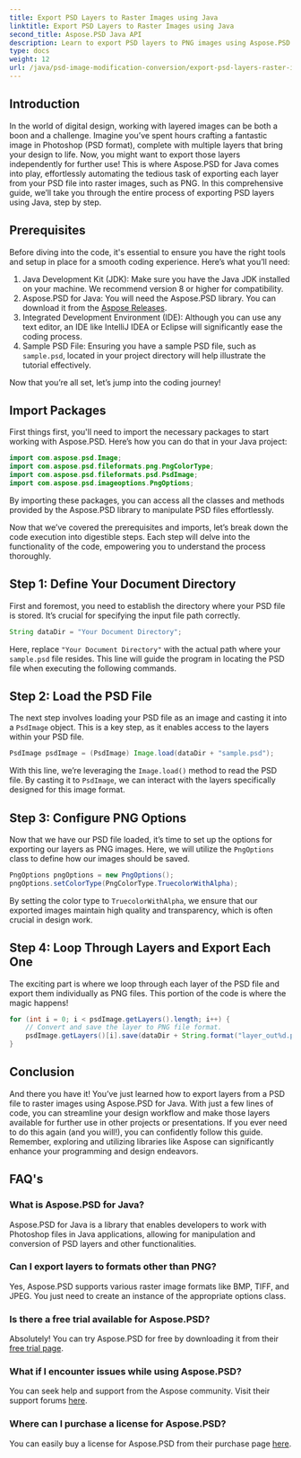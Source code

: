 ```yaml
---
title: Export PSD Layers to Raster Images using Java
linktitle: Export PSD Layers to Raster Images using Java
second_title: Aspose.PSD Java API
description: Learn to export PSD layers to PNG images using Aspose.PSD for Java. Unlock seamless file manipulation with our detailed step-by-step tutorial.
type: docs
weight: 12
url: /java/psd-image-modification-conversion/export-psd-layers-raster-images/
---
```

## Introduction

In the world of digital design, working with layered images can be both a boon and a challenge. Imagine you’ve spent hours crafting a fantastic image in Photoshop (PSD format), complete with multiple layers that bring your design to life. Now, you might want to export those layers independently for further use! This is where Aspose.PSD for Java comes into play, effortlessly automating the tedious task of exporting each layer from your PSD file into raster images, such as PNG. In this comprehensive guide, we’ll take you through the entire process of exporting PSD layers using Java, step by step.

## Prerequisites

Before diving into the code, it's essential to ensure you have the right tools and setup in place for a smooth coding experience. Here’s what you’ll need:

1. Java Development Kit (JDK): Make sure you have the Java JDK installed on your machine. We recommend version 8 or higher for compatibility.
2. Aspose.PSD for Java: You will need the Aspose.PSD library. You can download it from the [Aspose Releases](https://releases.aspose.com/psd/java/). 
3. Integrated Development Environment (IDE): Although you can use any text editor, an IDE like IntelliJ IDEA or Eclipse will significantly ease the coding process.
4. Sample PSD File: Ensuring you have a sample PSD file, such as `sample.psd`, located in your project directory will help illustrate the tutorial effectively.

Now that you’re all set, let’s jump into the coding journey!

## Import Packages

First things first, you'll need to import the necessary packages to start working with Aspose.PSD. Here’s how you can do that in your Java project:

```java
import com.aspose.psd.Image;
import com.aspose.psd.fileformats.png.PngColorType;
import com.aspose.psd.fileformats.psd.PsdImage;
import com.aspose.psd.imageoptions.PngOptions;
```

By importing these packages, you can access all the classes and methods provided by the Aspose.PSD library to manipulate PSD files effortlessly.

Now that we’ve covered the prerequisites and imports, let’s break down the code execution into digestible steps. Each step will delve into the functionality of the code, empowering you to understand the process thoroughly.

## Step 1: Define Your Document Directory

First and foremost, you need to establish the directory where your PSD file is stored. It’s crucial for specifying the input file path correctly.

```java
String dataDir = "Your Document Directory";
```

Here, replace `"Your Document Directory"` with the actual path where your `sample.psd` file resides. This line will guide the program in locating the PSD file when executing the following commands.

## Step 2: Load the PSD File

The next step involves loading your PSD file as an image and casting it into a `PsdImage` object. This is a key step, as it enables access to the layers within your PSD file.

```java
PsdImage psdImage = (PsdImage) Image.load(dataDir + "sample.psd");
```

With this line, we’re leveraging the `Image.load()` method to read the PSD file. By casting it to `PsdImage`, we can interact with the layers specifically designed for this image format.

## Step 3: Configure PNG Options

Now that we have our PSD file loaded, it’s time to set up the options for exporting our layers as PNG images. Here, we will utilize the `PngOptions` class to define how our images should be saved.

```java
PngOptions pngOptions = new PngOptions();
pngOptions.setColorType(PngColorType.TruecolorWithAlpha);
```

By setting the color type to `TruecolorWithAlpha`, we ensure that our exported images maintain high quality and transparency, which is often crucial in design work.

## Step 4: Loop Through Layers and Export Each One

The exciting part is where we loop through each layer of the PSD file and export them individually as PNG files. This portion of the code is where the magic happens!

```java
for (int i = 0; i < psdImage.getLayers().length; i++) {
    // Convert and save the layer to PNG file format.
    psdImage.getLayers()[i].save(dataDir + String.format("layer_out%d.png", i + 1), pngOptions);
}
```

## Conclusion

And there you have it! You’ve just learned how to export layers from a PSD file to raster images using Aspose.PSD for Java. With just a few lines of code, you can streamline your design workflow and make those layers available for further use in other projects or presentations. If you ever need to do this again (and you will!), you can confidently follow this guide. Remember, exploring and utilizing libraries like Aspose can significantly enhance your programming and design endeavors.

## FAQ's

### What is Aspose.PSD for Java?
Aspose.PSD for Java is a library that enables developers to work with Photoshop files in Java applications, allowing for manipulation and conversion of PSD layers and other functionalities.

### Can I export layers to formats other than PNG?
Yes, Aspose.PSD supports various raster image formats like BMP, TIFF, and JPEG. You just need to create an instance of the appropriate options class.

### Is there a free trial available for Aspose.PSD?
Absolutely! You can try Aspose.PSD for free by downloading it from their [free trial page](https://releases.aspose.com/).

### What if I encounter issues while using Aspose.PSD?
You can seek help and support from the Aspose community. Visit their support forums [here](https://forum.aspose.com/c/psd/34).

### Where can I purchase a license for Aspose.PSD?
You can easily buy a license for Aspose.PSD from their purchase page [here](https://purchase.aspose.com/buy).
